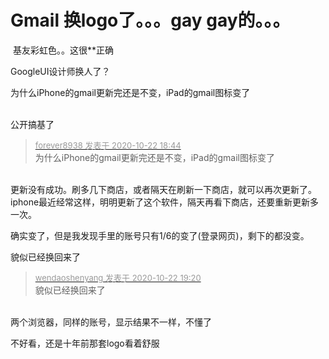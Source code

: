 # Gmail 换logo了。。。gay gay的。。。


<img src="static/image/smiley/default/lol.gif" smilieid="12" border="0" alt="" /> 基友彩虹色。。这很**正确

G​o​o​g​l​e​ ​U​I​设​计​师​换​人​了​？​<img src="static/image/smiley/default/shocked.gif" smilieid="6" border="0" alt="" /><img id="aimg_GIS22" onclick="zoom(this, this.src, 0, 0, 0)" class="zoom" src="https://cdn.jsdelivr.net/gh/hishis/forum-master/public/images/patch.gif" onmouseover="img_onmouseoverfunc(this)" onload="thumbImg(this)" border="0" alt="" />

为什么iPhone的gmail更新完还是不变，iPad的gmail图标变了

<img id="aimg_Y1xjZ" onclick="zoom(this, this.src, 0, 0, 0)" class="zoom" src="https://img.818618.xyz/gmaillogo.jpg" onmouseover="img_onmouseoverfunc(this)" onload="thumbImg(this)" border="0" alt="" /><br />
<br />
公开搞基了<img src="static/image/smiley/default/mad.gif" smilieid="11" border="0" alt="" /><img src="static/image/smiley/default/mad.gif" smilieid="11" border="0" alt="" /><img src="static/image/smiley/default/mad.gif" smilieid="11" border="0" alt="" /><img src="static/image/smiley/default/mad.gif" smilieid="11" border="0" alt="" /><img src="static/image/smiley/default/mad.gif" smilieid="11" border="0" alt="" />

<div class="quote"><blockquote><font size="2"><a href="https://www.hostloc.com/forum.php?mod=redirect&amp;goto=findpost&amp;pid=9337367&amp;ptid=757284" target="_blank"><font color="#999999">forever8938 发表于 2020-10-22 18:44</font></a></font><br />
为什么iPhone的gmail更新完还是不变，iPad的gmail图标变了</blockquote></div><br />
更新没有成功。刷多几下商店，或者隔天在刷新一下商店，就可以再次更新了。<br />
iphone最近经常这样，明明更新了这个软件，隔天再看下商店，还要重新更新多一次。

确实变了，但是我发现手里的账号只有1/6的变了(登录网页)，剩下的都没变。

貌似已经换回来了

<div class="quote"><blockquote><font size="2"><a href="https://www.hostloc.com/forum.php?mod=redirect&amp;goto=findpost&amp;pid=9337537&amp;ptid=757284" target="_blank"><font color="#999999">wendaoshenyang 发表于 2020-10-22 19:20</font></a></font><br />
貌似已经换回来了</blockquote></div><br />
两个浏览器，同样的账号，显示结果不一样，不懂了

不好看，还是十年前那套logo看着舒服 <img src="static/image/smiley/default/lol.gif" smilieid="12" border="0" alt="" /><br />
<br />
<img id="aimg_WGr15" onclick="zoom(this, this.src, 0, 0, 0)" class="zoom" src="https://upimage.alexhchu.com/2020/10/22/f01d7a03dc72d.png" onmouseover="img_onmouseoverfunc(this)" onload="thumbImg(this)" border="0" alt="" />
